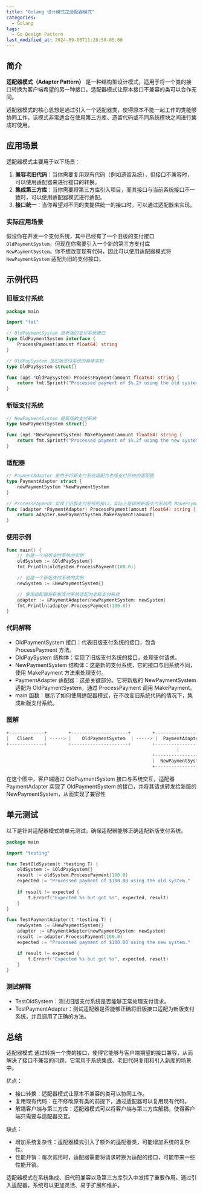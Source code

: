 ```yaml
---
title: "Golang 设计模式之适配器模式"
categories:
  - Golang
tags:
  - Go Design Pattern
last_modified_at: 2024-09-08T11:28:50-05:00
---
```


## 简介

**适配器模式（Adapter Pattern）** 是一种结构型设计模式，适用于将一个类的接口转换为客户端希望的另一种接口。适配器模式让原本接口不兼容的类可以合作无间。

适配器模式的核心思想是通过引入一个适配器类，使得原本不能一起工作的类能够协同工作。该模式非常适合在使用第三方库、遗留代码或不同系统模块之间进行集成时使用。

## 应用场景

适配器模式主要用于以下场景：

1. **兼容老旧代码**：当你需要复用现有代码（例如遗留系统），但接口不兼容时，可以使用适配器来进行接口的转换。
2. **集成第三方库**：当你需要将第三方库引入项目，而其接口与当前系统接口不一致时，可以使用适配器模式进行适配。
3. **接口统一**：当你希望对不同的类提供统一的接口时，可以通过适配器来实现。

### 实际应用场景

假设你在开发一个支付系统，其中已经有了一个旧版的支付接口 `OldPaymentSystem`，但现在你需要引入一个新的第三方支付库 `NewPaymentSystem`。你不想改变现有代码，因此可以使用适配器模式将 `NewPaymentSystem` 适配为旧的支付接口。

## 示例代码

### 旧版支付系统

```go
package main

import "fmt"

// OldPaymentSystem 是老版的支付系统接口
type OldPaymentSystem interface {
    ProcessPayment(amount float64) string
}

// OldPaySystem 是旧版支付系统的具体实现
type OldPaySystem struct{}

func (ops *OldPaySystem) ProcessPayment(amount float64) string {
    return fmt.Sprintf("Processed payment of $%.2f using the old system.", amount)
}
```

### 新版支付系统

```go
// NewPaymentSystem 是新版的支付系统
type NewPaymentSystem struct{}

func (nps *NewPaymentSystem) MakePayment(amount float64) string {
    return fmt.Sprintf("Processed payment of $%.2f using the new system.", amount)
}
```

### 适配器

```go
// PaymentAdapter 是用于将新支付系统适配为老版支付系统的适配器
type PaymentAdapter struct {
    newPaymentSystem *NewPaymentSystem
}

// ProcessPayment 实现了旧版支付系统的接口，实际上是调用新版支付系统的 MakePayment 方法
func (adapter *PaymentAdapter) ProcessPayment(amount float64) string {
    return adapter.newPaymentSystem.MakePayment(amount)
}
```

### 使用示例

```go
func main() {
    // 创建一个旧版支付系统的实例
    oldSystem := &OldPaySystem{}
    fmt.Println(oldSystem.ProcessPayment(100.0))

    // 创建一个新版支付系统的实例
    newSystem := &NewPaymentSystem{}

    // 使用适配器将新版支付系统适配为老版支付系统
    adapter := &PaymentAdapter{newPaymentSystem: newSystem}
    fmt.Println(adapter.ProcessPayment(100.0))
}
```

### 代码解释

- OldPaymentSystem 接口：代表旧版支付系统的接口，包含 ProcessPayment 方法。
- OldPaySystem 结构体：实现了旧版支付系统的接口，处理支付请求。
- NewPaymentSystem 结构体：这是新的支付系统，它的接口与旧系统不同，使用 MakePayment 方法来处理支付。
- PaymentAdapter 适配器：这是关键部分。它将新版的 NewPaymentSystem 适配为 OldPaymentSystem，通过 ProcessPayment 调用 MakePayment。
- main 函数：展示了如何使用适配器模式，在不改变旧系统代码的情况下，集成新版支付系统。

### 图解

``` go
+-------------+        +---------------------+        +-------------------+
|   Client    | -----> |    OldPaymentSystem  | -----> |  PaymentAdapter    |
+-------------+        +---------------------+        +-------------------+
                                                               |
                                                      +-------------------+
                                                      |  NewPaymentSystem  |
                                                      +-------------------+
```

在这个图中，客户端通过 OldPaymentSystem 接口与系统交互，适配器 PaymentAdapter 实现了 OldPaymentSystem 的接口，并将其请求转发给新版的 NewPaymentSystem，从而实现了兼容性

## 单元测试

以下是针对适配器模式的单元测试，确保适配器能够正确适配新版支付系统。

```go
package main

import "testing"

func TestOldSystem(t *testing.T) {
    oldSystem := &OldPaySystem{}
    result := oldSystem.ProcessPayment(100.0)
    expected := "Processed payment of $100.00 using the old system."
    
    if result != expected {
        t.Errorf("Expected %s but got %s", expected, result)
    }
}

func TestPaymentAdapter(t *testing.T) {
    newSystem := &NewPaymentSystem{}
    adapter := &PaymentAdapter{newPaymentSystem: newSystem}
    result := adapter.ProcessPayment(100.0)
    expected := "Processed payment of $100.00 using the new system."

    if result != expected {
        t.Errorf("Expected %s but got %s", expected, result)
    }
}
```

### 测试解释

- TestOldSystem：测试旧版支付系统是否能够正常处理支付请求。
- TestPaymentAdapter：测试适配器是否能够正确将旧版接口适配为新版支付系统，并且调用了正确的方法。

## 总结

适配器模式 通过转换一个类的接口，使得它能够与客户端期望的接口兼容，从而解决了接口不兼容的问题。它常用于系统集成、老旧代码复用和引入新库的场景中。

优点：

- 接口转换：适配器模式让原本不兼容的类可以协同工作。
- 复用现有代码：在不修改原有类的前提下，通过适配器可以复用现有代码。
- 解耦客户端与第三方库：适配器模式可以将客户端与第三方库解耦，使得客户端只需要与适配器交互。

缺点：

- 增加系统复杂性：适配器模式引入了额外的适配器类，可能增加系统的复杂性。
- 性能开销：每次调用时，适配器需要将请求转换为适配的接口，可能带来一些性能开销。

适配器模式在系统集成、旧代码兼容以及第三方库引入中发挥了重要作用。通过引入适配器，系统可以更加灵活、易于扩展和维护。

